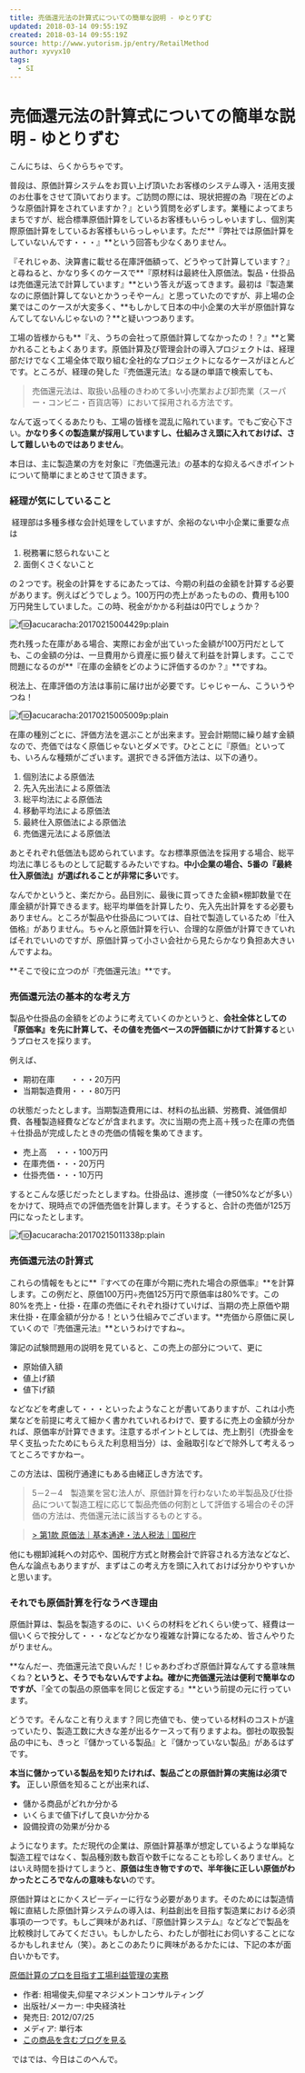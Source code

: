 ```yaml
---
title: 売価還元法の計算式についての簡単な説明 - ゆとりずむ
updated: 2018-03-14 09:55:19Z
created: 2018-03-14 09:55:19Z
source: http://www.yutorism.jp/entry/RetailMethod
author: xyvyx10
tags:
  - SI
---
```


# 売価還元法の計算式についての簡単な説明 - ゆとりずむ

こんにちは、らくからちゃです。

普段は、原価計算システムをお買い上げ頂いたお客様のシステム導入・活用支援のお仕事をさせて頂いております。ご訪問の際には、現状把握の為『現在どのような原価計算をされていますか？』という質問を必ずします。業種によってまちまちですが、総合標準原価計算をしているお客様もいらっしゃいますし、個別実際原価計算をしているお客様もいらっしゃいます。ただ**『弊社では原価計算をしていないんです・・・』**という回答も少なくありません。

『それじゃあ、決算書に載せる在庫評価額って、どうやって計算しています？』と尋ねると、かなり多くのケースで**『原材料は最終仕入原価法。製品・仕掛品は売価還元法で計算しています』**という答えが返ってきます。最初は『製造業なのに原価計算してないとかうっそやーん』と思っていたのですが、非上場の企業ではこのケースが大変多く、**もしかして日本の中小企業の大半が原価計算なんてしてないんじゃないの？**と疑いつつあります。

工場の皆様からも**『え、うちの会社って原価計算してなかったの！？』**と驚かれることもよくあります。原価計算及び管理会計の導入プロジェクトは、経理部だけでなく工場全体で取り組む全社的なプロジェクトになるケースがほとんどです。ところが、経理の発した『売価還元法』なる謎の単語で検索しても、

> 売価還元法は、取扱い品種のきわめて多い小売業および卸売業（スーパー・コンビニ・百貨店等）において採用される方法です。

なんて返ってくるあたりも、工場の皆様を混乱に陥れています。でもご安心下さい。**かなり多くの製造業が採用していますし、仕組みさえ頭に入れておけば、さして難しいものではありません**。

本日は、主に製造業の方を対象に『売価還元法』の基本的な抑えるべきポイントについて簡単にまとめさせて頂きます。

### 経理が気にしていること

 経理部は多種多様な会計処理をしていますが、余裕のない中小企業に重要な点は
1. 税務署に怒られないこと
2. 面倒くさくないこと

の２つです。税金の計算をするにあたっては、今期の利益の金額を計算する必要があります。例えばどうでしょう。100万円の売上があったものの、費用も100万円発生していました。この時、税金がかかる利益は0円でしょうか？

![f:id:lacucaracha:20170215004429p:plain](../_resources/20170215004429.png)

売れ残った在庫がある場合、実際にお金が出ていった金額が100万円だとしても、この金額の分は、一旦費用から資産に振り替えて利益を計算します。ここで問題になるのが**『在庫の金額をどのように評価するのか？』**ですね。

税法上、在庫評価の方法は事前に届け出が必要です。じゃじゃーん、こういうやつね！

![f:id:lacucaracha:20170215005009p:plain](../_resources/20170215005009.png)

在庫の種別ごとに、評価方法を選ぶことが出来ます。翌会計期間に繰り越す金額なので、売価ではなく原価じゃないとダメです。ひとことに『原価』といっても、いろんな種類がございます。選択できる評価方法は、以下の通り。

1. 個別法による原価法
2. 先入先出法による原価法
3. 総平均法による原価法
4. 移動平均法による原価法
5. 最終仕入原価法による原価法
6. 売価還元法による原価法

あとそれぞれ低価法も認められています。なお標準原価法を採用する場合、総平均法に準じるものとして記載するみたいですね。**中小企業の場合、5番の『最終仕入原価法』が選ばれることが非常に多い**です。

なんでかというと、楽だから。品目別に、最後に買ってきた金額×棚卸数量で在庫金額が計算できるます。総平均単価を計算したり、先入先出計算をする必要もありません。ところが製品や仕掛品については、自社で製造しているため『仕入価格』がありません。ちゃんと原価計算を行い、合理的な原価が計算できていればそれでいいのですが、原価計算って小さい会社から見たらかなり負担あ大きいんですよね。

**そこで役に立つのが『売価還元法』**です。

### 売価還元法の基本的な考え方

製品や仕掛品の金額をどのように考えていくのかというと、**会社全体としての『原価率』を先に計算して、その値を売価ベースの評価額にかけて計算する**というプロセスを採ります。

例えば、

- 期初在庫　　・・・20万円
- 当期製造費用・・・80万円

の状態だったとします。当期製造費用には、材料の払出額、労務費、減価償却費、各種製造経費などなどが含まれます。次に当期の売上高＋残った在庫の売価＋仕掛品が完成したときの売価の情報を集めてきます。

- 売上高　・・・100万円
- 在庫売価・・・20万円
- 仕掛売価・・・10万円

するとこんな感じだったとしますね。仕掛品は、進捗度（一律50%などが多い）をかけて、現時点での評価売価を計算します。そうすると、合計の売価が125万円になったとします。

![f:id:lacucaracha:20170215011338p:plain](../_resources/20170215011338.png)

### 売価還元法の計算式

これらの情報をもとに**『すべての在庫が今期に売れた場合の原価率』**を計算します。この例だと、原価100万円÷売価125万円で原価率は80%です。この80%を売上・仕掛・在庫の売価にそれぞれ掛けていけば、当期の売上原価や期末仕掛・在庫金額が分かる！という仕組みでございます。**売価から原価に戻していくので『売価還元法』**というわけですね~。

簿記の試験問題用の説明を見ていると、この売上の部分について、更に

- 原始値入額
- 値上げ額
- 値下げ額

などなどを考慮して・・・といったようなことが書いてありますが、これは小売業などを前提に考えて細かく書かれていれるわけで、要するに売上の金額が分かれば、原価率が計算できます。注意するポイントとしては、売上割引（売掛金を早く支払ったためにもらえた利息相当分）は、金融取引などで除外して考えるってところですかねー。

この方法は、国税庁通達にもある由緒正しき方法です。

> 5－2－4　製造業を営む法人が、原価計算を行わないため半製品及び仕掛品について製造工程に応じて製品売価の何割として評価する場合のその評価の方法は、売価還元法に該当するものとする。

> [> 第1款 原価法｜基本通達・法人税法｜国税庁](https://www.nta.go.jp/shiraberu/zeiho-kaishaku/tsutatsu/kihon/hojin/05/05_02_01.htm)

他にも棚卸減耗への対応や、国税庁方式と財務会計で許容される方法などなど、色んな論点もありますが、まずはこの考え方を頭に入れておけば分かりやすいかと思います。

### それでも原価計算を行なうべき理由

原価計算は、製品を製造するのに、いくらの材料をどれくらい使って、経費は一個いくらで按分して・・・などなどかなり複雑な計算になるため、皆さんやりたがりません。

**なんだー、売価還元法で良いんだ！じゃあわざわざ原価計算なんてする意味無くね？**というと、そうでもないんですよね。確かに売価還元法は便利で簡単なのですが、**『全ての製品の原価率を同じと仮定する』**という前提の元に行っています。

どうです。そんなこと有りえます？同じ売値でも、使っている材料のコストが違っていたり、製造工数に大きな差が出るケースって有りますよね。御社の取扱製品の中にも、きっと『儲かっている製品』と『儲かっていない製品』があるはずです。

**本当に儲かっている製品を知りたければ、製品ごとの原価計算の実施は必須です。**
正しい原価を知ることが出来れば、

- 儲かる商品がどれか分かる
- いくらまで値下げして良いか分かる
- 設備投資の効果が分かる

ようになります。ただ現代の企業は、原価計算基準が想定しているような単純な製造工程ではなく、製品種別数も数百や数千になることも珍しくありません。とはいえ時間を掛けてしまうと、**原価は生き物ですので、半年後に正しい原価がわかったところでなんの意味もない**のです。

原価計算はとにかくスピーディーに行なう必要があります。そのためには製造情報に直結した原価計算システムの導入は、利益創出を目指す製造業における必須事項の一つです。もしご興味があれば、『原価計算システム』などなどで製品を比較検討してみてください。もしかしたら、わたしが御社にお伺いすることになるかもしれません（笑）。あとこのあたりに興味があるかたには、下記の本が面白いかもです。

[原価計算のプロを目指す工場利益管理の実務](http://www.amazon.co.jp/exec/obidos/ASIN/4502457108/hatena_rakukaracha-22/)

- 作者: 相場俊夫,仰星マネジメントコンサルティング
- 出版社/メーカー: 中央経済社
- 発売日: 2012/07/25
- メディア: 単行本
- [この商品を含むブログを見る](http://d.hatena.ne.jp/asin/4502457108/hatena_rakukaracha-22)

 ではでは、今日はこのへんで。